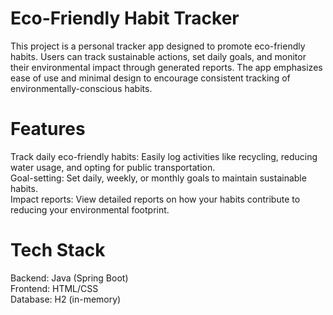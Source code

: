 # Eco-Friendly Habit Tracker
This project is a personal tracker app designed to promote eco-friendly habits. Users can track sustainable actions, set daily goals, and monitor their environmental impact through generated reports. The app emphasizes ease of use and minimal design to encourage consistent tracking of environmentally-conscious habits.

# Features
Track daily eco-friendly habits: Easily log activities like recycling, reducing water usage, and opting for public transportation. <br />
Goal-setting: Set daily, weekly, or monthly goals to maintain sustainable habits. <br />
Impact reports: View detailed reports on how your habits contribute to reducing your environmental footprint. <br />
# Tech Stack
Backend: Java (Spring Boot) <br />
Frontend: HTML/CSS <br />
Database: H2 (in-memory) <br />
